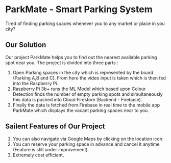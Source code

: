 # ParkMate - Smart Parking System

Tired of finding parking spaces whenever you to any market or place in you city?

## Our Solution

Our project ParkMate helps you to find out the nearest available parking spot near you.
The project is divided into three parts :

1. Open Parking spaces in the city which is represented by the board (Parking A,B and C). From here the video input is taken which is then fed into the Raspberry Pi.
2. Raspberry Pi 3b+ runs the ML Model which based upon Colour Detection finds the number of empty parking spots and simultaneously this data is pushed into Cloud Firestore (Backend - Firebase).
3. Finally the data is fetched from Firebase in real time to the mobile app ParkMate which displays the vacant parking spaces near to you. 

## Sailent Features of Our Project

1. You can also navigate via Google Maps by clicking on the location icon.
2. You can reserve your parking space in advance and cancel it anytime (Feature is still under improvement).
3. Extremely cost efficient.
